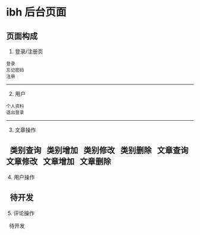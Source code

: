 # ibh 后台页面
## 页面构成

  1. 登录/注册页

    登录
    忘记密码
    注册
--------------------
  2. 用户

    个人资料
    退出登录
--------------------
  3. 文章操作

   类别查询
   类别增加
   类别修改
   类别删除
   文章查询
   文章修改
   文章增加
   文章删除
--------------------
  4. 用户操作

    待开发
--------------------
  5. 评论操作

    待开发
